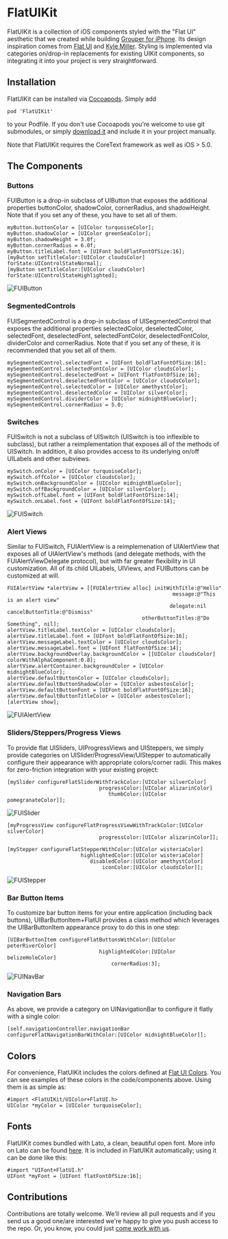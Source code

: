 FlatUIKit
======

FlatUIKit is a collection of iOS components styled with the "Flat UI" aesthetic that we created while building [Grouper for iPhone](http://www.joingrouper.com/ios). Its design inspiration comes from [Flat UI](http://designmodo.github.io/Flat-UI/) and [Kyle Miller](http://kylemillercreative.com/#item=grouper). Styling is implemented via categories on/drop-in replacements for existing UIKit components, so integrating it into your project is very straightforward.

Installation
-------

FlatUIKit can be installed via [Cocoapods](http://cocoapods.org/). Simply add

    pod 'FlatUIKit'

to your Podfile. If you don't use Cocoapods you're welcome to use git submodules, or simply [download it](https://github.com/Grouper/FlatUIKit/archive/master.zip) and include it in your project manually.

Note that FlatUIKit requires the CoreText framework as well as iOS > 5.0.

The Components
-------

### Buttons

FUIButton is a drop-in subclass of UIButton that exposes the additional properties buttonColor, shadowColor, cornerRadius, and shadowHeight. Note that if you set any of these, you have to set all of them.

    myButton.buttonColor = [UIColor turquoiseColor];
    myButton.shadowColor = [UIColor greenSeaColor];
    myButton.shadowHeight = 3.0f;
    myButton.cornerRadius = 6.0f;
    myButton.titleLabel.font = [UIFont boldFlatFontOfSize:16];
    [myButton setTitleColor:[UIColor cloudsColor] forState:UIControlStateNormal];
    [myButton setTitleColor:[UIColor cloudsColor] forState:UIControlStateHighlighted];

![FUIButton](http://blog.joingrouper.com/FlatUIKit/images/fuibutton-small.gif)

### SegmentedControls

FUISegmentedControl is a drop-in subclass of UISegmentedControl that exposes the additional properties selectedColor, deselectedColor, selectedFont, deselectedFont, selectedFontColor, deselectedFontColor, dividerColor and cornerRadius. Note that if you set any of these, it is recommended that you set all of them.

    mySegmentedControl.selectedFont = [UIFont boldFlatFontOfSize:16];
    mySegmentedControl.selectedFontColor = [UIColor cloudsColor];
    mySegmentedControl.deselectedFont = [UIFont flatFontOfSize:16];
    mySegmentedControl.deselectedFontColor = [UIColor cloudsColor];
    mySegmentedControl.selectedColor = [UIColor amethystColor];
    mySegmentedControl.deselectedColor = [UIColor silverColor];
    mySegmentedControl.dividerColor = [UIColor midnightBlueColor];
    mySegmentedControl.cornerRadius = 5.0;
   
### Switches

FUISwitch is not a subclass of UISwitch (UISwitch is too inflexible to subclass), but rather a reimplementation that exposes all of the methods of UISwitch. In addition, it also provides access to its underlying on/off UILabels and other subviews.

    mySwitch.onColor = [UIColor turquoiseColor];
    mySwitch.offColor = [UIColor cloudsColor];
    mySwitch.onBackgroundColor = [UIColor midnightBlueColor];
    mySwitch.offBackgroundColor = [UIColor silverColor];
    mySwitch.offLabel.font = [UIFont boldFlatFontOfSize:14];
    mySwitch.onLabel.font = [UIFont boldFlatFontOfSize:14];

![FUISwitch](http://blog.joingrouper.com/FlatUIKit/images/fuiswitch-small.gif)

### Alert Views

Similar to FUISwitch, FUIAlertView is a reimplemenation of UIAlertView that exposes all of UIAlertView's methods (and delegate methods, with the FUIAlertViewDelegate protocol), but with far greater flexibility in UI customization. All of its child UILabels, UIViews, and FUIButtons can be customized at will.

    FUIAlertView *alertView = [[FUIAlertView alloc] initWithTitle:@"Hello"
                                                          message:@"This is an alert view"
                                                         delegate:nil cancelButtonTitle:@"Dismiss"
                                                otherButtonTitles:@"Do Something", nil];
    alertView.titleLabel.textColor = [UIColor cloudsColor];
    alertView.titleLabel.font = [UIFont boldFlatFontOfSize:16];
    alertView.messageLabel.textColor = [UIColor cloudsColor];
    alertView.messageLabel.font = [UIFont flatFontOfSize:14];
    alertView.backgroundOverlay.backgroundColor = [[UIColor cloudsColor] colorWithAlphaComponent:0.8];
    alertView.alertContainer.backgroundColor = [UIColor midnightBlueColor];
    alertView.defaultButtonColor = [UIColor cloudsColor];
    alertView.defaultButtonShadowColor = [UIColor asbestosColor];
    alertView.defaultButtonFont = [UIFont boldFlatFontOfSize:16];
    alertView.defaultButtonTitleColor = [UIColor asbestosColor];
    [alertView show];

![FUIAlertView](http://blog.joingrouper.com/FlatUIKit/images/fuialertview-small.gif)

### Sliders/Steppers/Progress Views
To provide flat UISliders, UIProgressViews and UISteppers, we simply provide categories on UISlider/ProgressView/UIStepper to automatically configure their appearance with appropriate colors/corner radii. This makes for zero-friction integration with your existing project:


    [mySlider configureFlatSliderWithTrackColor:[UIColor silverColor]
                                  progressColor:[UIColor alizarinColor]
                                     thumbColor:[UIColor pomegranateColor]];

![FUISlider](http://blog.joingrouper.com/FlatUIKit/images/fuislider-small.gif)

    [myProgressView configureFlatProgressViewWithTrackColor:[UIColor silverColor]
                                  progressColor:[UIColor alizarinColor]];

    [myStepper configureFlatStepperWithColor:[UIColor wisteriaColor]
                            highlightedColor:[UIColor wisteriaColor]
                               disabledColor:[UIColor amethystColor]
                                   iconColor:[UIColor cloudsColor]];

![FUIStepper](http://blog.joingrouper.com/FlatUIKit/images/fuistepper-small.gif)

### Bar Button Items
To customize bar button items for your entire application (including back buttons), UIBarButtonItem+FlatUI provides a class method which leverages the UIBarButtonItem appearance proxy to do this in one step:

    [UIBarButtonItem configureFlatButtonsWithColor:[UIColor peterRiverColor]
                                  highlightedColor:[UIColor belizeHoleColor]
                                      cornerRadius:3];

![FUINavBar](http://blog.joingrouper.com/FlatUIKit/images/fuinavbar-small.gif)

### Navigation Bars
As above, we provide a category on UINavigationBar to configure it flatly with a single color:

    [self.navigationController.navigationBar configureFlatNavigationBarWithColor:[UIColor midnightBlueColor]];


Colors
-------

For convenience, FlatUIKit includes the colors defined at [Flat UI Colors](http://flatuicolors.com/). You can see examples of these colors in the code/components above. Using them is as simple as:

    #import <FlatUIKit/UIColor+FlatUI.h>
    UIColor *myColor = [UIColor turquoiseColor];

Fonts
-------

FlatUIKit comes bundled with Lato, a clean, beautiful open font. More info on Lato can be found [here](http://www.latofonts.com/). It is included in FlatUIKit automatically; using it can be done like this:
    
    #import "UIFont+FlatUI.h"
    UIFont *myFont = [UIFont flatFontOfSize:16];


Contributions
--------

Contributions are totally welcome. We'll review all pull requests and if you send us a good one/are interested we're happy to give you push access to the repo. Or, you know, you could just [come work with us](http://www.joingrouper.com/jobs).
